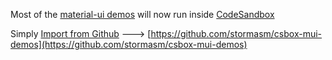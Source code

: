 
Most of the
[material-ui demos](https://github.com/mui-org/material-ui/tree/v1-beta/docs/src/pages/demos)
will now run inside [CodeSandbox](https://codesandbox.io/)

Simply
[Import from Github](https://codesandbox.io/s/github) --->
[https://github.com/stormasm/csbox-mui-demos](https://github.com/stormasm/csbox-mui-demos)
